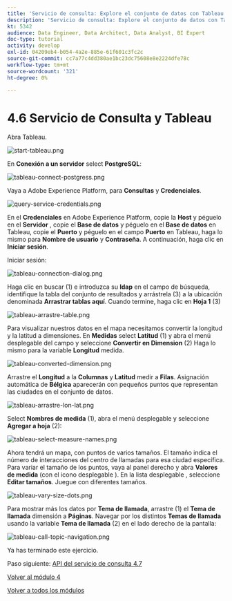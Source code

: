 ```yaml
---
title: 'Servicio de consulta: Explore el conjunto de datos con Tableau'
description: 'Servicio de consulta: Explore el conjunto de datos con Tableau'
kt: 5342
audience: Data Engineer, Data Architect, Data Analyst, BI Expert
doc-type: tutorial
activity: develop
exl-id: 04209eb4-b054-4a2e-885e-61f601c3fc2c
source-git-commit: cc7a77c4dd380ae1bc23dc75608e8e2224dfe78c
workflow-type: tm+mt
source-wordcount: '321'
ht-degree: 0%

---
```


# 4.6 Servicio de Consulta y Tableau

Abra Tableau.

![start-tableau.png](./images/start-tableau.png)

En **Conexión a un servidor** select **PostgreSQL**:

![tableau-connect-postgress.png](./images/tableau-connect-postgress.png)

Vaya a Adobe Experience Platform, para **Consultas** y **Credenciales**.

![query-service-credentials.png](./images/query-service-credentials.png)

En el **Credenciales** en Adobe Experience Platform, copie la **Host** y péguelo en el **Servidor** , copie el **Base de datos** y péguelo en el **Base de datos** en Tableau, copie el **Puerto** y péguelo en el campo **Puerto** en Tableau, haga lo mismo para **Nombre de usuario** y **Contraseña**. A continuación, haga clic en **Iniciar sesión**.

Iniciar sesión:

![tableau-connection-dialog.png](./images/tableau-connection-dialog.png)

Haga clic en buscar (1) e introduzca su **ldap** en el campo de búsqueda, identifique la tabla del conjunto de resultados y arrástrela (3) a la ubicación denominada **Arrastrar tablas aquí**. Cuando termine, haga clic en **Hoja 1** (3)

![tableau-arrastre-table.png](./images/tableau-drag-table.png)

Para visualizar nuestros datos en el mapa necesitamos convertir la longitud y la latitud a dimensiones. En **Medidas** select **Latitud** (1) y abra el menú desplegable del campo y seleccione **Convertir en Dimension** (2) Haga lo mismo para la variable **Longitud** medida.

![tableau-converted-dimension.png](./images/tableau-convert-dimension.png)

Arrastre el **Longitud** a la **Columnas** y **Latitud** medir a **Filas**. Asignación automática de **Bélgica** aparecerán con pequeños puntos que representan las ciudades en el conjunto de datos.

![tableau-arrastre-lon-lat.png](./images/tableau-drag-lon-lat.png)

Select **Nombres de medida** (1), abra el menú desplegable y seleccione **Agregar a hoja** (2):

![tableau-select-measure-names.png](./images/tableau-select-measure-names.png)

Ahora tendrá un mapa, con puntos de varios tamaños. El tamaño indica el número de interacciones del centro de llamadas para esa ciudad específica. Para variar el tamaño de los puntos, vaya al panel derecho y abra **Valores de medida** (con el icono desplegable ). En la lista desplegable , seleccione **Editar tamaños**. Juegue con diferentes tamaños.

![tableau-vary-size-dots.png](./images/tableau-vary-size-dots.png)

Para mostrar más los datos por **Tema de llamada**, arrastre (1) el **Tema de llamada** dimensión a **Páginas**. Navegar por los distintos **Temas de llamada** usando la variable **Tema de llamada** (2) en el lado derecho de la pantalla:

![tableau-call-topic-navigation.png](./images/tableau-call-topic-navigation.png)

Ya has terminado este ejercicio.

Paso siguiente: [API del servicio de consulta 4.7](./ex7.md)

[Volver al módulo 4](./query-service.md)

[Volver a todos los módulos](../../overview.md)
